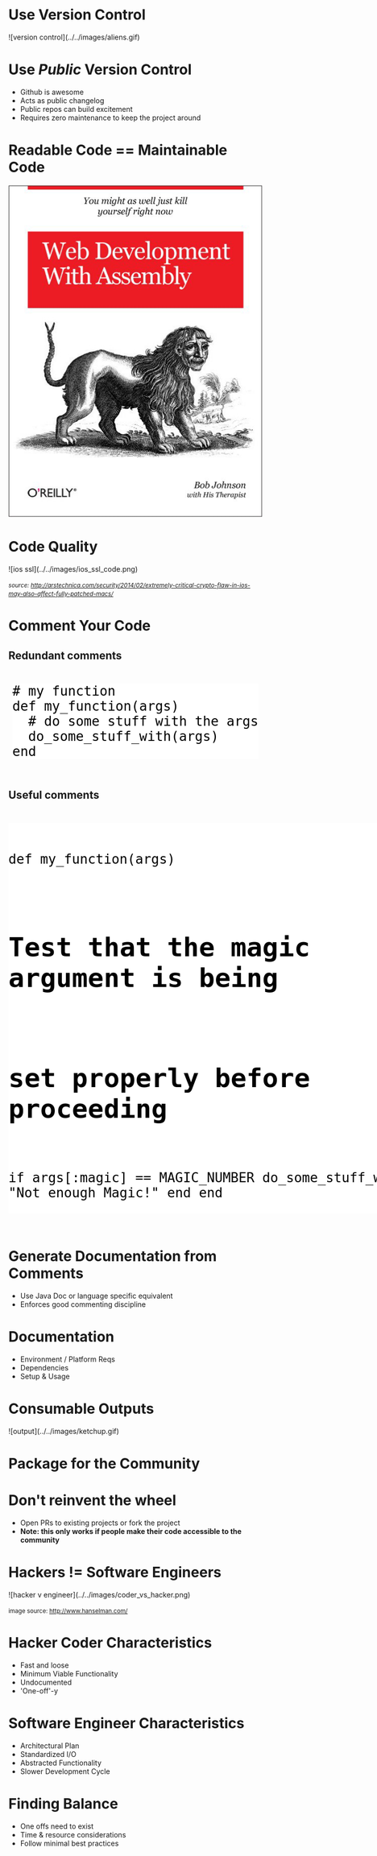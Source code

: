 <!SLIDE>

# Use Version Control

<span class='friendly'>
![version control](../../images/aliens.gif)
</span>


<!SLIDE>
# Use *Public* Version Control

* Github is awesome
* Acts as public changelog
* Public repos can build excitement
* Requires zero maintenance to keep the project around

<!SLIDE>

# Readable Code == Maintainable Code

![readable code](./web_dev_with_assembly.png)

<!SLIDE>

# Code Quality

<span class="friendly">
![ios ssl](../../images/ios_ssl_code.png)
</span>

<small> *source: http://arstechnica.com/security/2014/02/extremely-critical-crypto-flaw-in-ios-may-also-affect-fully-patched-macs/* </small>

<!SLIDE cmdline>

# Comment Your Code

## Redundant comments

<div style='text-align: center;width:100%;'>
<pre style='color: black; background-color: white; text-align: left; display: inline-block; font-size: 1.87em;'>
# my function
def my_function(args)
  # do some stuff with the args
  do_some_stuff_with(args)
end
</pre>
</div>

## Useful comments

<div style='text-align: center;width:100%;'>
<pre style='color: black; background-color: white; text-align: left; display: inline-block; font-size: 1.87em;'>

def my_function(args)
  # Test that the magic argument is being
  # set properly before proceeding
  if args[:magic] == MAGIC_NUMBER 
    do_some_stuff_with(args) 
  else
    raise "Not enough Magic!"
  end
end
</pre>
</div>

<!SLIDE bullets incremental>

# Generate Documentation from Comments

* Use Java Doc or language specific equivalent
* Enforces good commenting discipline

<!SLIDE bullets incremental>

# Documentation

* Environment / Platform Reqs
* Dependencies
* Setup & Usage

<!SLIDE>

# Consumable Outputs

<span class='friendly'>
![output](../../images/ketchup.gif)
</span>

<!SLIDE>

# Package for the Community

<!SLIDE>

# Don't reinvent the wheel

* Open PRs to existing projects or fork the project 
* **Note: this only works if people make their code accessible to the community**

<!SLIDE>

# Hackers != Software Engineers 

<span class="friendly">
![hacker v engineer](../../images/coder_vs_hacker.png)
</span>

<small>image source: http://www.hanselman.com/</small>

<!SLIDE bullets>

# Hacker Coder Characteristics

* Fast and loose
* Minimum Viable Functionality
* Undocumented
* 'One-off'-y

<!SLIDE bullets>

# Software Engineer Characteristics

* Architectural Plan
* Standardized I/O
* Abstracted Functionality
* Slower Development Cycle

<!SLIDE bullets>

# Finding Balance

* One offs need to exist
* Time & resource considerations
* Follow minimal best practices
